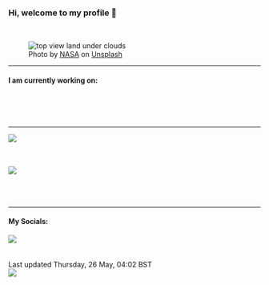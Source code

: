 <h3>Hi, welcome to my profile 👋</h3>

<br />
<figure>
  <img
    src="https://images.unsplash.com/photo-1451188214936-ec16af5ca155?crop=entropy&cs=tinysrgb&fit=max&fm=jpg&ixid=MnwyNzQ3MDB8MHwxfHJhbmRvbXx8fHx8fHx8fDE2NTM1MjgyMjk&ixlib=rb-1.2.1&q=80&w=1080&auto=format"
    alt="top view land under clouds" 
  />
  <figcaption>Photo by <a
    href="https://unsplash.com/@nasa?utm_source=Profile%20readme&utm_medium=referral">NASA</a> on <a
    href="https://unsplash.com/?utm_source=Profile%20readme&utm_medium=referral">Unsplash</a></figcaption>
</figure>


<hr />
<h4>I am currently working on:</h4>
<a href=""></a>

<br /><br /><br />

<hr />
<img
  src="https://github-readme-stats.vercel.app/api?username=shanelucy&show_icons=true&theme=calm"
/>
<br /><br /><br />

<img 
  src="https://github-readme-stats.vercel.app/api/top-langs/?username=shanelucy&theme=calm"
/>
<br /><br /><br /><br />
<hr />
<h4>My Socials:</h4>
<a href="https://uk.linkedin.com/in/shane-lucy-4735b616a">
  <img
    src="https://img.shields.io/badge/linkedin%20-%230077B5.svg?&style=for-the-badge&logo=linkedin&logoColor=white"
  />
</a>
<br /><br /><br />
Last updated Thursday, 26 May, 04:02 BST
<br />
<img
  src="https://github.com/ShaneLucy/ShaneLucy/workflows/README%20build/badge.svg"
/>
